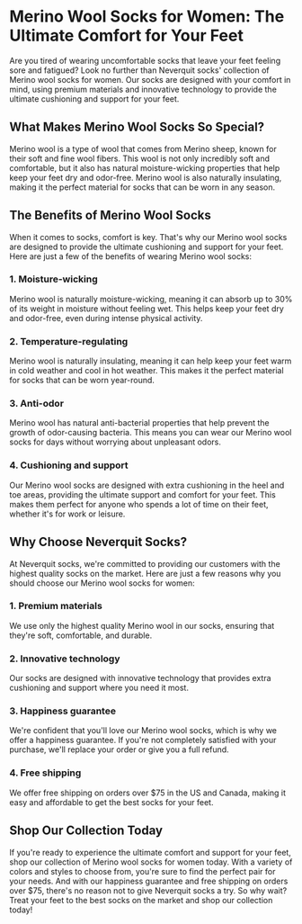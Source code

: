 # Merino Wool Socks for Women: The Ultimate Comfort for Your Feet

Are you tired of wearing uncomfortable socks that leave your feet feeling sore and fatigued? Look no further than Neverquit socks' collection of Merino wool socks for women. Our socks are designed with your comfort in mind, using premium materials and innovative technology to provide the ultimate cushioning and support for your feet.

## What Makes Merino Wool Socks So Special?

Merino wool is a type of wool that comes from Merino sheep, known for their soft and fine wool fibers. This wool is not only incredibly soft and comfortable, but it also has natural moisture-wicking properties that help keep your feet dry and odor-free. Merino wool is also naturally insulating, making it the perfect material for socks that can be worn in any season.

## The Benefits of Merino Wool Socks

When it comes to socks, comfort is key. That's why our Merino wool socks are designed to provide the ultimate cushioning and support for your feet. Here are just a few of the benefits of wearing Merino wool socks:

### 1. Moisture-wicking

Merino wool is naturally moisture-wicking, meaning it can absorb up to 30% of its weight in moisture without feeling wet. This helps keep your feet dry and odor-free, even during intense physical activity.

### 2. Temperature-regulating

Merino wool is naturally insulating, meaning it can help keep your feet warm in cold weather and cool in hot weather. This makes it the perfect material for socks that can be worn year-round.

### 3. Anti-odor

Merino wool has natural anti-bacterial properties that help prevent the growth of odor-causing bacteria. This means you can wear our Merino wool socks for days without worrying about unpleasant odors.

### 4. Cushioning and support

Our Merino wool socks are designed with extra cushioning in the heel and toe areas, providing the ultimate support and comfort for your feet. This makes them perfect for anyone who spends a lot of time on their feet, whether it's for work or leisure.

## Why Choose Neverquit Socks?

At Neverquit socks, we're committed to providing our customers with the highest quality socks on the market. Here are just a few reasons why you should choose our Merino wool socks for women:

### 1. Premium materials

We use only the highest quality Merino wool in our socks, ensuring that they're soft, comfortable, and durable.

### 2. Innovative technology

Our socks are designed with innovative technology that provides extra cushioning and support where you need it most.

### 3. Happiness guarantee

We're confident that you'll love our Merino wool socks, which is why we offer a happiness guarantee. If you're not completely satisfied with your purchase, we'll replace your order or give you a full refund.

### 4. Free shipping

We offer free shipping on orders over $75 in the US and Canada, making it easy and affordable to get the best socks for your feet.

## Shop Our Collection Today

If you're ready to experience the ultimate comfort and support for your feet, shop our collection of Merino wool socks for women today. With a variety of colors and styles to choose from, you're sure to find the perfect pair for your needs. And with our happiness guarantee and free shipping on orders over $75, there's no reason not to give Neverquit socks a try. So why wait? Treat your feet to the best socks on the market and shop our collection today!